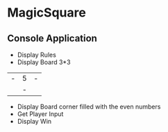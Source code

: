 # MagicSquare
## Console Application
* Display Rules
* Display Board 3*3



|  |   |  |
| - | - | - |
| - | 5 | - |
|  | - |  |
* Display Board corner filled with the even numbers
* Get Player Input
* Display Win
